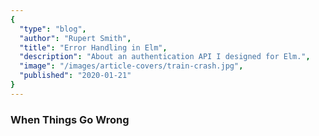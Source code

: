 ```yaml
---
{
  "type": "blog",
  "author": "Rupert Smith",
  "title": "Error Handling in Elm",
  "description": "About an authentication API I designed for Elm.",
  "image": "/images/article-covers/train-crash.jpg",
  "published": "2020-01-21"
}
---
```


### When Things Go Wrong
